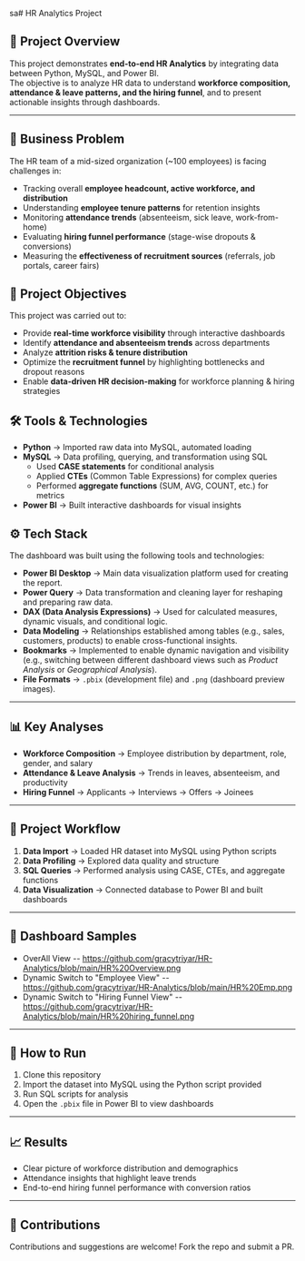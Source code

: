 sa# HR Analytics Project

## 📌 Project Overview
This project demonstrates **end-to-end HR Analytics** by integrating data between Python, MySQL, and Power BI.  
The objective is to analyze HR data to understand **workforce composition, attendance & leave patterns, and the hiring funnel**, and to present actionable insights through dashboards.  

---
## 📌 Business Problem
The HR team of a mid-sized organization (~100 employees) is facing challenges in:
- Tracking overall **employee headcount, active workforce, and distribution**
- Understanding **employee tenure patterns** for retention insights
- Monitoring **attendance trends** (absenteeism, sick leave, work-from-home)
- Evaluating **hiring funnel performance** (stage-wise dropouts & conversions)
- Measuring the **effectiveness of recruitment sources** (referrals, job portals, career fairs)

## 🎯 Project Objectives
This project was carried out to:
- Provide **real-time workforce visibility** through interactive dashboards
- Identify **attendance and absenteeism trends** across departments
- Analyze **attrition risks & tenure distribution**
- Optimize the **recruitment funnel** by highlighting bottlenecks and dropout reasons
- Enable **data-driven HR decision-making** for workforce planning & hiring strategies
  
## 🛠️ Tools & Technologies
- **Python** → Imported raw data into MySQL, automated loading  
- **MySQL** → Data profiling, querying, and transformation using SQL  
  - Used **CASE statements** for conditional analysis  
  - Applied **CTEs** (Common Table Expressions) for complex queries  
  - Performed **aggregate functions** (SUM, AVG, COUNT, etc.) for metrics  
- **Power BI** → Built interactive dashboards for visual insights  

## ⚙️ Tech Stack  

The dashboard was built using the following tools and technologies:  

- **Power BI Desktop** → Main data visualization platform used for creating the report.  
- **Power Query** → Data transformation and cleaning layer for reshaping and preparing raw data.  
- **DAX (Data Analysis Expressions)** → Used for calculated measures, dynamic visuals, and conditional logic.  
- **Data Modeling** → Relationships established among tables (e.g., sales, customers, products) to enable cross-functional insights.  
- **Bookmarks** → Implemented to enable dynamic navigation and visibility (e.g., switching between different dashboard views such as *Product Analysis* or *Geographical Analysis*).  
- **File Formats** → `.pbix` (development file) and `.png` (dashboard preview images).  

---

## 📊 Key Analyses
- **Workforce Composition** → Employee distribution by department, role, gender, and salary  
- **Attendance & Leave Analysis** → Trends in leaves, absenteeism, and productivity  
- **Hiring Funnel** → Applicants → Interviews → Offers → Joinees  

---

## 📂 Project Workflow
1. **Data Import** → Loaded HR dataset into MySQL using Python scripts  
2. **Data Profiling** → Explored data quality and structure  
3. **SQL Queries** → Performed analysis using CASE, CTEs, and aggregate functions  
4. **Data Visualization** → Connected database to Power BI and built dashboards  

---

## 📸 Dashboard Samples
* OverAll View -- https://github.com/gracytriyar/HR-Analytics/blob/main/HR%20Overview.png 
* Dynamic Switch to "Employee View" -- https://github.com/gracytriyar/HR-Analytics/blob/main/HR%20Emp.png
* Dynamic Switch to "Hiring Funnel View" -- https://github.com/gracytriyar/HR-Analytics/blob/main/HR%20hiring_funnel.png
---

## 🚀 How to Run
1. Clone this repository  
2. Import the dataset into MySQL using the Python script provided  
3. Run SQL scripts for analysis  
4. Open the `.pbix` file in Power BI to view dashboards  

---

## 📈 Results
- Clear picture of workforce distribution and demographics  
- Attendance insights that highlight leave trends  
- End-to-end hiring funnel performance with conversion ratios  

---

## 🤝 Contributions
Contributions and suggestions are welcome! Fork the repo and submit a PR.
